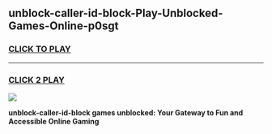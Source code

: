 
## unblock-caller-id-block-Play-Unblocked-Games-Online-p0sgt
<h3>
<a href="https://premium76.site?title=unblock-caller-id-block&ref=25A">CLICK TO PLAY</a></h3>
<hr>

<h3>
<a href="https://premium76.site?title=unblock-caller-id-block&ref=25A">CLICK 2 PLAY</a>
  
</h3>

<a href="https://premium76.site?title=unblock-caller-id-block&ref=25A"><img src="https://clearcache.store/games.png"></a>


**unblock-caller-id-block games unblocked: Your Gateway to Fun and Accessible Online Gaming**
